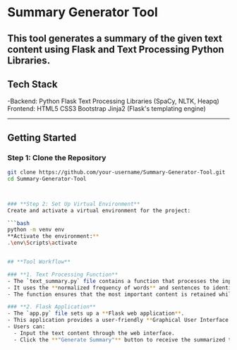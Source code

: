 # **Summary Generator Tool**

This tool generates a summary of the given text content using **Flask** and **Text Processing Python Libraries**.  
---

## **Tech Stack**
-Backend:
    Python
    Flask
    Text Processing Libraries (SpaCy, NLTK, Heapq)
Frontend:
    HTML5
    CSS3
    Bootstrap
    Jinja2 (Flask's templating engine)

---

## **Getting Started**

### **Step 1: Clone the Repository**
```bash
git clone https://github.com/your-username/Summary-Generator-Tool.git
cd Summary-Generator-Tool



### **Step 2: Set Up Virtual Environment**
Create and activate a virtual environment for the project:

```bash
python -m venv env
**Activate the environment:**
.\env\Scripts\activate


## **Tool Workflow**

### **1. Text Processing Function**
- The `text_summary.py` file contains a function that processes the input text and generates a summary.
- It uses the **normalized frequency of words** and sentences to identify the key sentences for the summary.
- The function ensures that the most important content is retained while reducing redundancy.

### **2. Flask Application**
- The `app.py` file sets up a **Flask web application**.
- This application provides a user-friendly **Graphical User Interface (GUI)** for the tool.
- Users can:
  - Input the text content through the web interface.
  - Click the **"Generate Summary"** button to receive the summarized text output.
